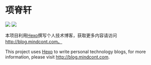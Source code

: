 # 项脊轩

![](https://img.shields.io/badge/MindCont%20Inc-%E7%89%88%E6%9D%83%E6%89%80%E6%9C%89-blue.svg) ![](https://img.shields.io/badge/Build%20With-Love-red.svg)

本项目利用[Hexo](https://hexo.io/zh-cn/)撰写个人技术博客，获取更多内容请访问 http://blog.mindcont.com。

This project uses [Hexo](https://hexo.io/zh-cn/) to write personal technology blogs, for more information, please visit http://blog.mindcont.com.

